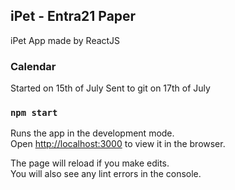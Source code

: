 ## iPet - Entra21 Paper

iPet App made by ReactJS

### Calendar

Started on 15th of July 
Sent to git on 17th of July

### `npm start`

Runs the app in the development mode.<br>
Open [http://localhost:3000](http://localhost:3000) to view it in the browser.

The page will reload if you make edits.<br>
You will also see any lint errors in the console.